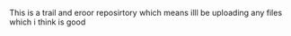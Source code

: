 This is a trail and eroor reposirtory which means illl be uploading any files which i think is good 
